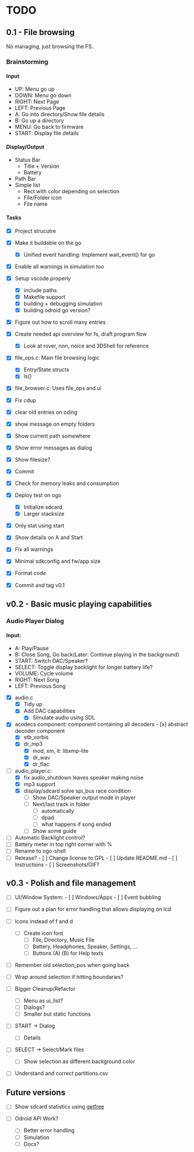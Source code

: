 TODO
====

0.1 - File browsing
-------------------

No managing, just browsing the FS.

### Brainstorming

#### Input

- UP: Menu go up
- DOWN: Menu go down
- RIGHT: Next Page
- LEFT: Previous Page
- A: Go into directory/Show file details
- B: Go up a directory
- MENU: Go back to firmware
- START: Display file details

#### Display/Output

- Status Bar
	- Title + Version
	- Battery
- Path Bar
- Simple list
	- Rect with color depending on selection
	- File/Folder icon
	- File name

#### Tasks

- [X] Project strucutre

- [X] Make it buildable on the go
	- [X] Unified event handling: Implement wait_event() for go

- [X] Enable all warnings in simulation too

- [x] Setup vscode properly
	- [x] include paths
	- [x] Makefile support
	- [x] building + debugging simulation
	- [x] building odroid go version?

- [x] Figure out how to scroll many entries

- [x] Create needed api overview for fs, draft program flow
	- [x] Look at rover, nnn, noice and 3DShell for reference

- [x] file_ops.c: Main file browsing logic
	- [x] Entry/State structs
	- [x] ls()

- [x] file_browser.c: Uses file_ops and ui

- [x] Fix cdup
- [x] clear old entries on cding
- [x] show message on empty folders
- [x] Show current path somewhere
- [x] Show error messages as dialog
- [x] Show filesize?

- [x] Commit
- [x] Check for memory leaks and consumption
- [x] Deploy test on ogo
	- [x] Initialize sdcard
	- [x] Larger stacksize

- [x] Only stat using start
- [x] Show details on A and Start
- [x] Fix all warnings
- [x] Minimal sdkconfig and fw/app size
- [x] Format code

- [x] Commit and tag v0.1

v0.2 - Basic music playing capabilities
---------------------------------------

### Audio Player Dialog

#### Input:

- A: Play/Pause
- B: Close Song, Go back(Later: Continue playing in the background)
- START: Switch DAC/Speaker?
- SELECT: Toggle display backlight for longer battery life?
- VOLUME: Cycle volume
- RIGHT: Next Song
- LEFT: Previous Song

- [x] audio.c
	- [x] Tidy up
	- [x] Add DAC capabilities
        - [x] Simulate audio using SDL

- [x] acodecs component: component containing all decoders
        - [x] abstract decoder component
	- [x] stb_vorbis
	- [x] dr_mp3
        - [x] mod, xm, it: libxmp-lite
        - [x] dr_wav
        - [x] dr_flac

- [ ] audio_player.c:
	- [x] fix audio_shutdown leaves speaker making noise
	- [x] mp3 support
	- [x] display/sdcard solve spi_bus race condition
        - [ ] Show DAC/Speaker output mode in player
        - [ ] Next/last track in folder
            - [ ] automatically
            - [ ] dpad
            - [ ] what happens if song ended
        - [ ] Show some guide

- [ ] Automatic Backlight control?
- [ ] Battery meter in top right corner with %
- [ ] Rename to ogo-shell
- [ ] Release?
        - [ ] Change license to GPL
        - [ ] Update README.md
		- [ ] Instructions
                - [ ] Screenshots/GIF?

v0.3 - Polish and file management
---------------------------------

- [ ] UI/Window System:
        - [ ] Windows/Apps
        - [ ] Event bubbling
- [ ] Figure out a plan for error handling that allows displaying on lcd
- [ ] Icons instead of f and d
	- [ ] Create icon font
		- [ ] File, Directory, Music File
		- [ ] Battery, Headphones, Speaker, Settings, ...
		- [ ] Buttons (A) (B) for Help texts
- [ ] Remember old selection_pos when going back
- [ ] Wrap around selection if hitting boundaries?

- [ ] Bigger Cleanup/Refactor
	- [ ] Menu as ui_list?
	- [ ] Dialogs?
	- [ ] Smaller but static functions

- [ ] START -> Dialog
	- [ ] Details
- [ ] SELECT -> Select/Mark files
	- [ ] Show selection as different background color
- [ ] Understand and correct partitions.csv


Future versions
---------------

- [ ] Show sdcard statistics using [getfree](http://elm-chan.org/fsw/ff/doc/getfree.html)

- [ ] Odroid API Work?
	- [ ] Better error handling
	- [ ] Simulation
	- [ ] Docs?
